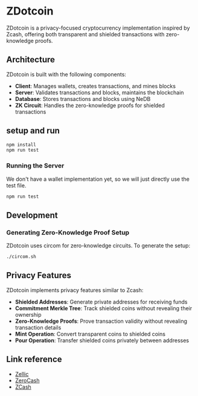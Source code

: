 # ZDotcoin

ZDotcoin is a privacy-focused cryptocurrency implementation inspired by Zcash, offering both transparent and shielded transactions with zero-knowledge proofs.

## Architecture

ZDotcoin is built with the following components:

- **Client**: Manages wallets, creates transactions, and mines blocks
- **Server**: Validates transactions and blocks, maintains the blockchain
- **Database**: Stores transactions and blocks using NeDB
- **ZK Circuit**: Handles the zero-knowledge proofs for shielded transactions

## setup and run

```bash
npm install
npm run test
```

### Running the Server

We don't have a wallet implementation yet, so we will just directly use the test file.

```bash
npm run test
```

## Development

### Generating Zero-Knowledge Proof Setup

ZDotcoin uses circom for zero-knowledge circuits. To generate the setup:

```bash
./circom.sh
```

## Privacy Features

ZDotcoin implements privacy features similar to Zcash:

- **Shielded Addresses**: Generate private addresses for receiving funds
- **Commitment Merkle Tree**: Track shielded coins without revealing their ownership
- **Zero-Knowledge Proofs**: Prove transaction validity without revealing transaction details
- **Mint Operation**: Convert transparent coins to shielded coins
- **Pour Operation**: Transfer shielded coins privately between addresses

## Link reference

 - [Zellic](https://www.zellic.io/blog/how-does-zcash-work/)
 - [ZeroCash](http://zerocash-project.org/how_zerocash_works)
 - [ZCash](https://zcash.readthedocs.io/en/latest/rtd_pages/basics.html)
